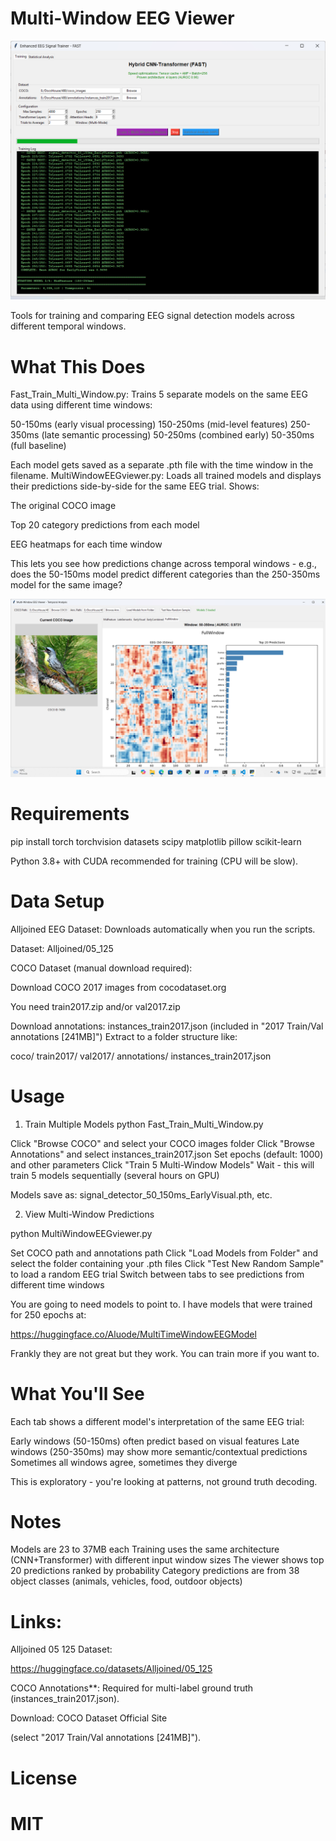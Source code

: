 # Multi-Window EEG Viewer

![TRAINER](./trainer.png)

Tools for training and comparing EEG signal detection models across different temporal windows.

# What This Does

Fast_Train_Multi_Window.py: Trains 5 separate models on the same EEG data using different time windows:

50-150ms (early visual processing)
150-250ms (mid-level features)
250-350ms (late semantic processing)
50-250ms (combined early)
50-350ms (full baseline)

Each model gets saved as a separate .pth file with the time window in the filename.
MultiWindowEEGviewer.py: Loads all trained models and displays their predictions side-by-side for the same EEG trial. Shows:

The original COCO image

Top 20 category predictions from each model

EEG heatmaps for each time window

This lets you see how predictions change across temporal windows - e.g., does the 50-150ms model predict different categories than the 250-350ms model for the same image?

![MultiWindowViewer](./multiwindowviewer.png)

# Requirements

pip install torch torchvision datasets scipy matplotlib pillow scikit-learn

Python 3.8+ with CUDA recommended for training (CPU will be slow).

# Data Setup

Alljoined EEG Dataset: Downloads automatically when you run the scripts.

Dataset: Alljoined/05_125

COCO Dataset (manual download required):

Download COCO 2017 images from cocodataset.org

You need train2017.zip and/or val2017.zip

Download annotations: instances_train2017.json (included in "2017 Train/Val annotations [241MB]")
Extract to a folder structure like:

   coco/
     train2017/
     val2017/
     annotations/
       instances_train2017.json

# Usage

1. Train Multiple Models
python Fast_Train_Multi_Window.py

Click "Browse COCO" and select your COCO images folder
Click "Browse Annotations" and select instances_train2017.json
Set epochs (default: 1000) and other parameters
Click "Train 5 Multi-Window Models"
Wait - this will train 5 models sequentially (several hours on GPU)

Models save as: signal_detector_50_150ms_EarlyVisual.pth, etc.

2. View Multi-Window Predictions

python MultiWindowEEGviewer.py

Set COCO path and annotations path
Click "Load Models from Folder" and select the folder containing your .pth files
Click "Test New Random Sample" to load a random EEG trial
Switch between tabs to see predictions from different time windows

You are going to need models to point to. I have models that were trained for 250 
epochs at: 

https://huggingface.co/Aluode/MultiTimeWindowEEGModel 

Frankly they are not great but they work. You can train more if you want to. 

# What You'll See

Each tab shows a different model's interpretation of the same EEG trial:

Early windows (50-150ms) often predict based on visual features
Late windows (250-350ms) may show more semantic/contextual predictions
Sometimes all windows agree, sometimes they diverge

This is exploratory - you're looking at patterns, not ground truth decoding.

# Notes

Models are 23 to 37MB each 
Training uses the same architecture (CNN+Transformer) with different input window sizes
The viewer shows top 20 predictions ranked by probability
Category predictions are from 38 object classes (animals, vehicles, food, outdoor objects)

# Links: 

Alljoined 05 125 Dataset:

https://huggingface.co/datasets/Alljoined/05_125

COCO Annotations**: Required for multi-label ground truth (instances_train2017.json).

Download: COCO Dataset Official Site

(select "2017 Train/Val annotations [241MB]").

# License

# MIT
